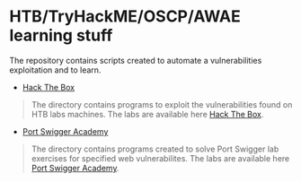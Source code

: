 # HTB/TryHackME/OSCP/AWAE learning stuff

The repository contains scripts created to automate a vulnerabilities exploitation and to learn.

- [Hack The Box](HTB/README.md)

> The directory contains programs to exploit the vulnerabilities found on HTB labs machines.
> The labs are available here [Hack The Box](https://www.hackthebox.com).

- [Port Swigger Academy](Port_Swigger_Academy/README.md)

> The directory contains programs created to solve Port Swigger lab exercises for specified web vulnerabilites.
> The labs are available here [Port Swigger Academy](https://portswigger.net/web-security).
